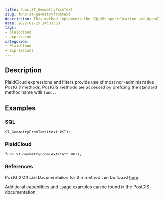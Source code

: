 ```yaml
---
title: func.ST_GeometryFromText
slug: func-st-geometryfromtext
description: This method implements the SQL/MM specification and OpenGIS simple features implementation
date: 2022-01-29T14:33:53
tags:
- plaidcloud
- expression
categories:
- PlaidCloud
- Expressions
---
```



## Description


PlaidCloud expressions and filters provide use of most non-administrative PostGIS methods. PostGIS methods are accessed by prefixing the standard method name with `func.`.



## Examples


### SQL



```
ST_GeometryFromText(text WKT);
```


### PlaidCloud



```
func.ST_GeometryFromText(text WKT);
```


### References


PostGIS Official Documentation for this method can be found [here](https://postgis.net/docs/manual-3.1/ST_GeometryFromText.html).



Additional capabilities and usage examples can be found in the PostGIS documentation.

